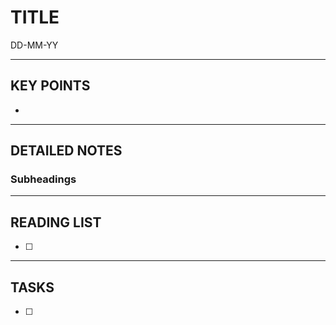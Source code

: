 # TITLE
DD-MM-YY


---
## KEY POINTS

- 


---
## DETAILED NOTES

### Subheadings


---
## READING LIST
- [ ]


---
## TASKS
- [ ]
